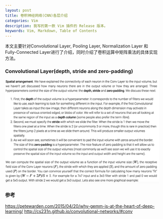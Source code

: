 ```yaml
---
layout: post
title: 卷积神经网络(CNN)各层介绍
categories: Vim
description: 我写的第一款 Vim 插件的 Release 版本。
keywords: Vim, Markdown, Table of Contents
---
```


本文主要针对Convolutional Layer, Pooling Layer, Normalization Layer 和 Fully-Connected Layer进行了介绍，同时介绍了卷积运算中矩阵乘法的具体实现方法。

### Convolutional Layer(depth, stride and zero-padding)
![](/images/posts/cnn/convolutional-layer-basic-info.png)


### 参考
https://petewarden.com/2015/04/20/why-gemm-is-at-the-heart-of-deep-learning/
http://cs231n.github.io/convolutional-networks/#conv

